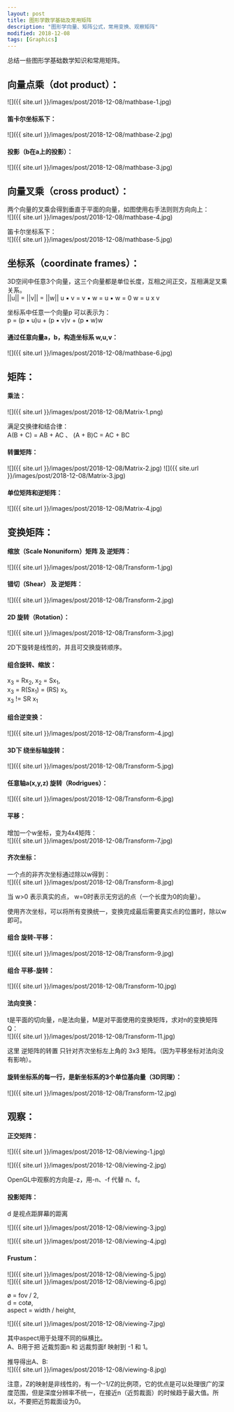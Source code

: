 ```yaml
---
layout: post
title: 图形学数学基础及常用矩阵
description: "图形学向量、矩阵公式，常用变换、观察矩阵"
modified: 2018-12-08
tags: [Graphics]
---
```


总结一些图形学基础数学知识和常用矩阵。

## 向量点乘（dot product）：

![]({{ site.url }}/images/post/2018-12-08/mathbase-1.jpg)

#### 笛卡尔坐标系下：  
![]({{ site.url }}/images/post/2018-12-08/mathbase-2.jpg)

#### 投影（b在a上的投影）：  
![]({{ site.url }}/images/post/2018-12-08/mathbase-3.jpg)


## 向量叉乘（cross product）：

两个向量的叉乘会得到垂直于平面的向量，如图使用右手法则则方向向上：  
![]({{ site.url }}/images/post/2018-12-08/mathbase-4.jpg)

笛卡尔坐标系下：  
![]({{ site.url }}/images/post/2018-12-08/mathbase-5.jpg)


## 坐标系（coordinate frames）：

3D空间中任意3个向量，这三个向量都是单位长度，互相之间正交，互相满足叉乘关系。  
    ||u|| = ||v|| = ||w||
    u ▪ v = v ▪ w = u ▪ w = 0
    w = u x v

坐标系中任意一个向量p 可以表示为：  
    p = (p ▪ u)u + (p ▪ v)v + (p ▪ w)w


#### 通过任意向量a，b，构造坐标系 w,u,v：  
![]({{ site.url }}/images/post/2018-12-08/mathbase-6.jpg)


## 矩阵：

#### 乘法：  
![]({{ site.url }}/images/post/2018-12-08/Matrix-1.png)

满足交换律和结合律：  
A(B + C) = AB + AC 、
(A + B)C = AC + BC

#### 转置矩阵：  
![]({{ site.url }}/images/post/2018-12-08/Matrix-2.jpg)
![]({{ site.url }}/images/post/2018-12-08/Matrix-3.jpg)

#### 单位矩阵和逆矩阵：  
![]({{ site.url }}/images/post/2018-12-08/Matrix-4.jpg)


## 变换矩阵：

#### 缩放（Scale Nonuniform）矩阵 及 逆矩阵：  
![]({{ site.url }}/images/post/2018-12-08/Transform-1.jpg)

#### 错切（Shear） 及 逆矩阵：  
![]({{ site.url }}/images/post/2018-12-08/Transform-2.jpg)

#### 2D 旋转（Rotation）：  
![]({{ site.url }}/images/post/2018-12-08/Transform-3.jpg)

2D下旋转是线性的，并且可交换旋转顺序。


#### 组合旋转、缩放：

x<sub>3</sub> = Rx<sub>2</sub>,  x<sub>2</sub> = Sx<sub>1</sub>,  
x<sub>3</sub> = R(Sx<sub>1</sub>) = (RS) x<sub>1</sub>,  
x<sub>3</sub> != SR x<sub>1</sub>  

#### 组合逆变换：  
![]({{ site.url }}/images/post/2018-12-08/Transform-4.jpg)


#### 3D下 绕坐标轴旋转：  
![]({{ site.url }}/images/post/2018-12-08/Transform-5.jpg)

#### 任意轴a(x,y,z) 旋转（Rodrigues）：  
![]({{ site.url }}/images/post/2018-12-08/Transform-6.jpg)


#### 平移：  
增加一个w坐标，变为4x4矩阵：  
![]({{ site.url }}/images/post/2018-12-08/Transform-7.jpg)

#### 齐次坐标：  
一个点的非齐次坐标通过除以w得到：  
![]({{ site.url }}/images/post/2018-12-08/Transform-8.jpg)

当 w>0 表示真实的点， w=0时表示无穷远的点（一个长度为0的向量）。

使用齐次坐标，可以将所有变换统一，变换完成最后需要真实点的位置时，除以w即可。


#### 组合 旋转-平移：  
![]({{ site.url }}/images/post/2018-12-08/Transform-9.jpg)

#### 组合 平移-旋转：  
![]({{ site.url }}/images/post/2018-12-08/Transform-10.jpg)


#### 法向变换：  
t是平面的切向量，n是法向量，M是对平面使用的变换矩阵，求对n的变换矩阵Q：  
![]({{ site.url }}/images/post/2018-12-08/Transform-11.jpg)

这里 逆矩阵的转置 只针对齐次坐标左上角的 3x3 矩阵。（因为平移坐标对法向没有影响）。


#### 旋转坐标系的每一行，是新坐标系的3个单位基向量（3D同理）：  
![]({{ site.url }}/images/post/2018-12-08/Transform-12.jpg)


## 观察：  

#### 正交矩阵：  
![]({{ site.url }}/images/post/2018-12-08/viewing-1.jpg)   

![]({{ site.url }}/images/post/2018-12-08/viewing-2.jpg)  

OpenGL中观察的方向是-z，用-n、-f 代替 n、f。

#### 投影矩阵：  
d 是视点距屏幕的距离  

![]({{ site.url }}/images/post/2018-12-08/viewing-3.jpg)   

![]({{ site.url }}/images/post/2018-12-08/viewing-4.jpg)   


#### Frustum：  
![]({{ site.url }}/images/post/2018-12-08/viewing-5.jpg)   
![]({{ site.url }}/images/post/2018-12-08/viewing-6.jpg)   

ø = fov / 2,  
d = cotø,   
aspect = width / height,  

![]({{ site.url }}/images/post/2018-12-08/viewing-7.jpg)   

其中aspect用于处理不同的纵横比。  
A、B用于把 近裁剪面n 和 远裁剪面f 映射到 -1 和 1。

推导得出A、B:  
![]({{ site.url }}/images/post/2018-12-08/viewing-8.jpg)  


注意，Z的映射是非线性的，有一个-1/Z的比例项，它的优点是可以处理很广的深度范围，但是深度分辨率不统一，在接近n（近剪裁面）的时候趋于最大值。所以，不要把近剪裁面设为0。
